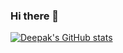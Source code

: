 ### Hi there 👋

[![Deepak's GitHub stats](https://github-readme-stats.vercel.app/api?username=deepaksprojects)](https://github.com/deepaksprojects/Linkdin-clone)

<!--
**deepaksprojects/deepaksprojects** is a ✨ _special_ ✨ repository because its `README.md` (this file) appears on your GitHub profile.

Here are some ideas to get you started:

- 🔭 I’m currently working on React Native
- 🌱 I’m currently learning Java 
- 👯 I’m looking to collaborate on new react library 
- 💬 Ask me about React
-->

